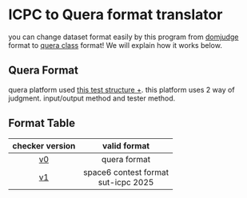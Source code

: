 # ICPC to Quera format translator

you can change dataset format easily by this program from [domjudge](https://www.domjudge.org/) format to [quera class](https://quera.org/) format! We will explain how it works below.

## Quera Format
quera platform used [this test structure +](https://github.com/mjnaderi/Sharif-Judge/blob/docs/v1.4/tests_structure.md#tester-method). this platform uses 2 way of judgment. input/output method and tester method.

## Format Table
| checker version | valid format |
|:---:|:---:|
| [v0](./formats/v0.txt) | quera format |
| [v1](./formats/v1.txt) | space6 contest format<br>sut-icpc 2025 |